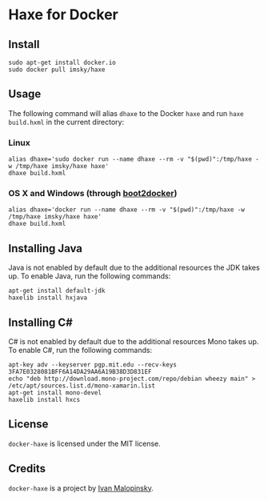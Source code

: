 # Haxe for Docker

## Install

```
sudo apt-get install docker.io
sudo docker pull imsky/haxe
```

## Usage

The following command will alias `dhaxe` to the Docker `haxe` and run `haxe build.hxml` in the current directory:

### Linux
```
alias dhaxe='sudo docker run --name dhaxe --rm -v "$(pwd)":/tmp/haxe -w /tmp/haxe imsky/haxe haxe'
dhaxe build.hxml
```

### OS X and Windows (through [boot2docker](http://boot2docker.io/))
```
alias dhaxe='docker run --name dhaxe --rm -v "$(pwd)":/tmp/haxe -w /tmp/haxe imsky/haxe haxe'
dhaxe build.hxml
```

## Installing Java

Java is not enabled by default due to the additional resources the JDK takes up. To enable Java, run the following commands:

```
apt-get install default-jdk
haxelib install hxjava
```

## Installing C&#35;

C# is not enabled by default due to the additional resources Mono takes up. To enable C#, run the following commands:

```
apt-key adv --keyserver pgp.mit.edu --recv-keys 3FA7E0328081BFF6A14DA29AA6A19B38D3D831EF
echo "deb http://download.mono-project.com/repo/debian wheezy main" > /etc/apt/sources.list.d/mono-xamarin.list
apt-get install mono-devel
haxelib install hxcs
```

## License

`docker-haxe` is licensed under the MIT license.

## Credits

`docker-haxe` is a project by [Ivan Malopinsky](http://imsky.co).
